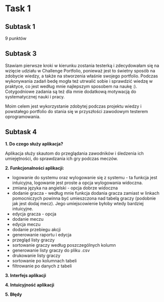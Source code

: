 # Task 1
## Subtask 1
9 punktów
## Subtask 3
Stawiam pierwsze kroki w kierunku zostania testerką i zdecydowałam się na wzięcie udziału w Challenge Portfolio, ponieważ jest to świetny sposób na zdobycie wiedzy, a także na stworzenia właśnie swojego portfolio. Podczas wykonywania zadań bedę mogła też utrwalić sobie i sprawdzić wiedzę w praktyce, co jest według mnie najlepszym sposobem na naukę :). Cotygodniowe zadania są też dla mnie dodatkową motywacją do systematycznej nauki i pracy.

Moim celem jest wykorzystanie zdobytej podczas projektu wiedzy i powstałego portfolio do stania się w przyszłości zawodowym testerem oprogramowania.
## Subtask 4
<b>1. Do czego służy aplikacja?</b>

Aplikacja służy skautom do przeglądania zawodników i śledzenia ich umiejętności, do sprawdzania ich gry podczas meczów. 

<b>2. Funkcjonalności aplikacji:</b>
- logowanie do systemu oraz wylogowanie się z systemu - ta funkcja jest intuicyjna, logowanie jest proste a opcja wylogowania widoczna.
- zmiana języka na angielski - opcja dobrze widoczna
- dodanie gracza - według mnie funkcja dodania gracza zamiast w linkach pomocniczych powinna być umieszczona nad tabelą graczy (podobnie jak jest dodaj mecz). Jego umiejscowienie byłoby wtedy bardziej intuicyjne.
- edycja gracza - opcja 
- dodanie meczu
- edycja meczu
- dodanie przebiegu akcji
- generowanie raportu i edycja
- przegląd listy graczy
- sortowanie graczy według poszczególnych kolumn
- generowanie listy graczy do pliku .csv
- drukowanie listy graczy
- sortowanie po kolumnach tabeli
- filtrowanie po danych z tabeli

<b>3. Interfejs aplikacji</b>

<b>4. Intuicyjność aplikacji</b>

<b>5. Błędy</b>
